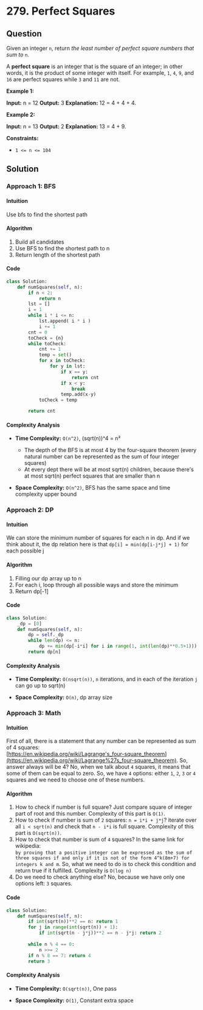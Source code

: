 
# 279. Perfect Squares

## Question

Given an integer  `n`, return  _the least number of perfect square numbers that sum to_  `n`.

A  **perfect square**  is an integer that is the square of an integer; in other words, it is the product of some integer with itself. For example,  `1`,  `4`,  `9`, and  `16`  are perfect squares while  `3`  and  `11`  are not.

**Example 1:**

**Input:** n = 12
**Output:** 3
**Explanation:** 12 = 4 + 4 + 4.

**Example 2:**

**Input:** n = 13
**Output:** 2
**Explanation:** 13 = 4 + 9.

**Constraints:**

- `1 <= n <= 104`

## Solution

### Approach 1: BFS

#### Intuition

Use bfs to find the shortest path

#### Algorithm

1. Build all candidates
2. Use BFS to find the shortest path to n
3. Return length of the shortest path

#### Code

```python
class Solution:
    def numSquares(self, n):
        if n < 2:
            return n
        lst = []
        i = 1
        while i * i <= n:
            lst.append( i * i )
            i += 1
        cnt = 0
        toCheck = {n}
        while toCheck:
            cnt += 1
            temp = set()
            for x in toCheck:
                for y in lst:
                    if x == y:
                        return cnt
                    if x < y:
                        break
                    temp.add(x-y)
            toCheck = temp

        return cnt
```

#### Complexity Analysis

- **Time Complexity:**  `O(n^2)`,  (sqrt(n))^4 = n²
  - The depth of the BFS is at most 4 by the four-square theorem (every natural number can be represented as the sum of four integer squares)
  - At every dept there will be at most sqrt(n) children, because there's at most sqrt(n) perfect squares that are smaller than n

- **Space Complexity:**  `O(n^2)`, BFS has the same space and time complexity upper bound

### Approach 2: DP

#### Intuition

We can store the minimum number of squares for each n in dp. And if we think about it, the dp relation here is that `dp[i] = min(dp[i-j*j] + 1)` for each possible j

#### Algorithm

1. Filling our dp array up to n
2. For each i, loop through all possible ways and store the minimum
3. Return dp[-1]

#### Code

```python
class Solution:
    _dp = [0]
    def numSquares(self, n):
        dp = self._dp
        while len(dp) <= n:
            dp += min(dp[-i*i] for i in range(1, int(len(dp)**0.5+1))) + 1,
        return dp[n]
```

#### Complexity Analysis

- **Time Complexity:**  `O(nsqrt(n))`, `n` iterations, and in each of the iteration `j` can go up to sqrt(n)

- **Space Complexity:**  `O(n)`, dp array size

### Approach 3: Math

#### Intuition

First of all, there is a statement that any number can be represented as sum of 4 squares:  
[https://en.wikipedia.org/wiki/Lagrange's_four-square_theorem](https://en.wikipedia.org/wiki/Lagrange%27s_four-square_theorem). So, answer always will be 4? No, when we talk about `4` squares, it means that some of them can be equal to zero. So, we have `4` options: either `1`, `2`, `3` or `4` squares and we need to choose one of these numbers.

#### Algorithm

1. How to check if number is full square? Just compare square of integer part of root and this number. Complexity of this part is  `O(1)`.
2. How to check if number is sum of  `2`  squares:  `n = i*i + j*j`? iterate over all  `i < sqrt(n)`  and check that  `n - i*i`  is full square. Complexity of this part is  `O(sqrt(n))`.
3. How to check that number is sum of  `4`  squares? In the same link for wikipedia:  
    `by proving that a positive integer can be expressed as the sum of three squares if and only if it is not of the form 4^k(8m+7) for integers k and m`. So, what we need to do is to check this condition and return true if it fulfilled. Complexity is  `O(log n)`
4. Do we need to check anything else? No, because we have only one options left:  `3`  squares.

#### Code

```python
class Solution:
    def numSquares(self, n):
        if int(sqrt(n))**2 == n: return 1
        for j in range(int(sqrt(n)) + 1):
            if int(sqrt(n - j*j))**2 == n - j*j: return 2
            
        while n % 4 == 0: 
            n >>= 2
        if n % 8 == 7: return 4
        return 3
```

#### Complexity Analysis

- **Time Complexity:**  `O(sqrt(n))`, One pass

- **Space Complexity:**  `O(1)`, Constant extra space
